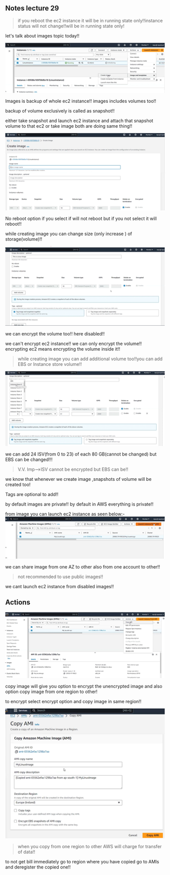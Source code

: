 ## Notes lecture 29

>if you reboot the ec2 instance it will be in running state only!!instance status will not change!!will be in running state only!

let's talk about images topic today!!

![alt text](image.png)

Images is backup of whole ec2 instance!! images includes volumes too!!

backup of volume exclusively is called as snapshot!!

either take snapshot and launch ec2 instance and attach that snapshot volume to that ec2 or take image both are doing same thing!!

![alt text](image-1.png)

No reboot option if you select if will not reboot but if you not select it will reboot!!

while creating image you can change size (only increase ) of storage(volume)!!

![alt text](image-2.png)

we can encrypt the volume too!! here disabled!!

we can't encrypt ec2 instance!! we can only encrypt the volume!! encrypting ec2 means encrypting the volume inside it!!

> while creating image you can add additional volume too!!you can add EBS or Instance store volume!!

![alt text](image-3.png)

 we can add 24 ISV(from 0 to 23) of each 80 GB(cannot be changed) but EBS can be changed!!!

> V.V. Imp-->ISV cannot be encrypted but EBS can be!!

we know that whenever we create image ,snapshots of volume will be created too!

Tags are optional to add!!

by default images are private!! by default in AWS everything is private!!

from image you can launch ec2 instance as seen below:-
![alt text](image-4.png)

we can share image from one AZ to other also from one account to other!!

> not recommended to use public images!!

we cant launch ec2 instance from disabled images!!
## Actions
![alt text](image-5.png)

copy image will give you option to encrypt the unencrypted image and also option copy image from one region to other!

to encrypt select encrypt option and copy image in same region!!

![alt text](image-6.png)

>when you copy from one region to other AWS will charge for transfer of data!!

to not get bill immediately go to region where you have copied go to AMIs and deregister the copied one!!




























































